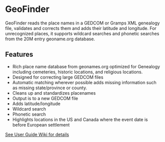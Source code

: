 # GeoFinder 
GeoFinder reads the place names in a GEDCOM or Gramps XML genealogy file, validates and corrects them and adds their latitude and longitude.  For unrecognized places, it supports wildcard searches and phonetic searches from the 20M entry geoname.org database.  

<a name="features"></a>
## Features  
* Rich place name database from geonames.org optimized for Genealogy including cemeteries, historic locations, and religious locations.
* Designed for correcting large GEDCOM files
* Automatic matching wherever possible adds missing information such as missing state/province or county.
* Cleans up and standardizes placenames
* Output is to a new GEDCOM file
* Adds latitude/longitude 
* Wildcard search
* Phonetic search
* Highlights locations in the US and Canada where the event date is before European settlement
   
[See User Guide Wiki for details](https://github.com/corb555/GeoFinder/wiki/User-Guide)
